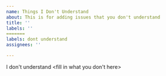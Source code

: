 ```yaml
---
name: Things I Don't Understand
about: This is for adding issues that you don't understand
title: ''
labels: ''
=======
labels: dont understand
assignees: ''

---
```


I don't understand <fill in what you don't here>
